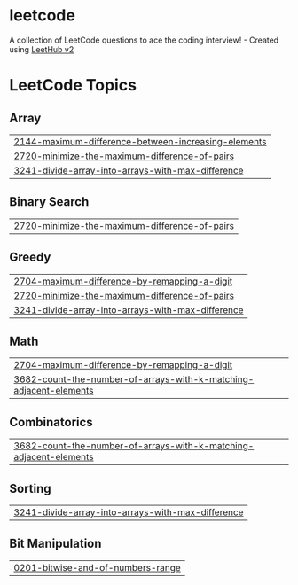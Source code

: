 # leetcode
A collection of LeetCode questions to ace the coding interview! - Created using [LeetHub v2](https://github.com/arunbhardwaj/LeetHub-2.0)

<!---LeetCode Topics Start-->
# LeetCode Topics
## Array
|  |
| ------- |
| [2144-maximum-difference-between-increasing-elements](https://github.com/siddhantsachan/leetcode/tree/master/2144-maximum-difference-between-increasing-elements) |
| [2720-minimize-the-maximum-difference-of-pairs](https://github.com/siddhantsachan/leetcode/tree/master/2720-minimize-the-maximum-difference-of-pairs) |
| [3241-divide-array-into-arrays-with-max-difference](https://github.com/siddhantsachan/leetcode/tree/master/3241-divide-array-into-arrays-with-max-difference) |
## Binary Search
|  |
| ------- |
| [2720-minimize-the-maximum-difference-of-pairs](https://github.com/siddhantsachan/leetcode/tree/master/2720-minimize-the-maximum-difference-of-pairs) |
## Greedy
|  |
| ------- |
| [2704-maximum-difference-by-remapping-a-digit](https://github.com/siddhantsachan/leetcode/tree/master/2704-maximum-difference-by-remapping-a-digit) |
| [2720-minimize-the-maximum-difference-of-pairs](https://github.com/siddhantsachan/leetcode/tree/master/2720-minimize-the-maximum-difference-of-pairs) |
| [3241-divide-array-into-arrays-with-max-difference](https://github.com/siddhantsachan/leetcode/tree/master/3241-divide-array-into-arrays-with-max-difference) |
## Math
|  |
| ------- |
| [2704-maximum-difference-by-remapping-a-digit](https://github.com/siddhantsachan/leetcode/tree/master/2704-maximum-difference-by-remapping-a-digit) |
| [3682-count-the-number-of-arrays-with-k-matching-adjacent-elements](https://github.com/siddhantsachan/leetcode/tree/master/3682-count-the-number-of-arrays-with-k-matching-adjacent-elements) |
## Combinatorics
|  |
| ------- |
| [3682-count-the-number-of-arrays-with-k-matching-adjacent-elements](https://github.com/siddhantsachan/leetcode/tree/master/3682-count-the-number-of-arrays-with-k-matching-adjacent-elements) |
## Sorting
|  |
| ------- |
| [3241-divide-array-into-arrays-with-max-difference](https://github.com/siddhantsachan/leetcode/tree/master/3241-divide-array-into-arrays-with-max-difference) |
## Bit Manipulation
|  |
| ------- |
| [0201-bitwise-and-of-numbers-range](https://github.com/siddhantsachan/leetcode/tree/master/0201-bitwise-and-of-numbers-range) |
<!---LeetCode Topics End-->